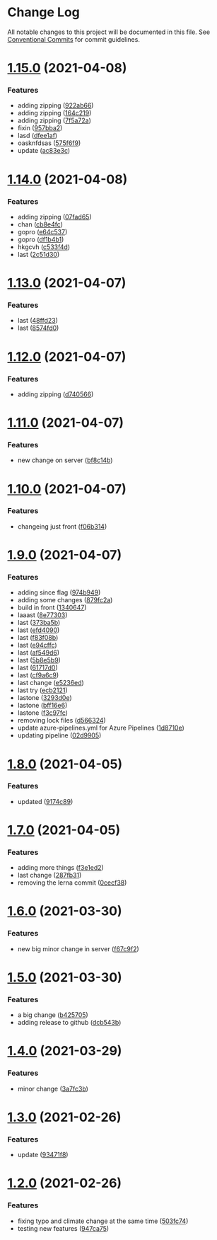 # Change Log

All notable changes to this project will be documented in this file.
See [Conventional Commits](https://conventionalcommits.org) for commit guidelines.

# [1.15.0](https://github.com/AugustoPeralta/yarn-workspaces/compare/v1.14.0...v1.15.0) (2021-04-08)


### Features

* adding zipping ([922ab66](https://github.com/AugustoPeralta/yarn-workspaces/commit/922ab66295a62d8ae760ab5eb6b48beb7c2654d5))
* adding zipping ([164c219](https://github.com/AugustoPeralta/yarn-workspaces/commit/164c219fe4ec1adb62399021bba499bacd98b113))
* adding zipping ([7f5a72a](https://github.com/AugustoPeralta/yarn-workspaces/commit/7f5a72a2a93fb20c6f549c33e03c1cefa0b5847f))
* fixin ([957bba2](https://github.com/AugustoPeralta/yarn-workspaces/commit/957bba28eb5f0dc40edbadfc882a6d0117d4f228))
* lasd ([dfee1af](https://github.com/AugustoPeralta/yarn-workspaces/commit/dfee1af120260a6ab4a0b42d66d07a87c815a19d))
* oasknfdsas ([575f6f9](https://github.com/AugustoPeralta/yarn-workspaces/commit/575f6f968cf1433f6247c380770bd311ab91048e))
* update ([ac83e3c](https://github.com/AugustoPeralta/yarn-workspaces/commit/ac83e3c3b7e2588fe7a5ce5456d1b8f09d26ccfe))






# [1.14.0](https://github.com/AugustoPeralta/yarn-workspaces/compare/v1.13.0...v1.14.0) (2021-04-08)


### Features

* adding zipping ([07fad65](https://github.com/AugustoPeralta/yarn-workspaces/commit/07fad651a0e81e16f22fb5378466a433188c93b5))
* chan ([cb8e4fc](https://github.com/AugustoPeralta/yarn-workspaces/commit/cb8e4fc54c3a5b2a9ae3aa9cbd3b55862e5d5dd1))
* gopro ([e64c537](https://github.com/AugustoPeralta/yarn-workspaces/commit/e64c537332de2a133a390003db44c3093de24869))
* gopro ([df1b4b1](https://github.com/AugustoPeralta/yarn-workspaces/commit/df1b4b1ce9e87c4524de66846b36143f119b53b5))
* hkgcvh ([c533f4d](https://github.com/AugustoPeralta/yarn-workspaces/commit/c533f4d29fc29999a7a25f0908576d5f40114edf))
* last ([2c51d30](https://github.com/AugustoPeralta/yarn-workspaces/commit/2c51d309d3c6d796f53820f4b987c3a00c1844ee))






# [1.13.0](https://github.com/AugustoPeralta/yarn-workspaces/compare/v1.12.0...v1.13.0) (2021-04-07)


### Features

* last ([48ffd23](https://github.com/AugustoPeralta/yarn-workspaces/commit/48ffd23c4644678bc7fea2745e9d1536258e199f))
* last ([8574fd0](https://github.com/AugustoPeralta/yarn-workspaces/commit/8574fd089249cb6ecd4ef4a65bc1ca99d7d9b0a4))






# [1.12.0](https://github.com/AugustoPeralta/yarn-workspaces/compare/v1.11.0...v1.12.0) (2021-04-07)


### Features

* adding zipping ([d740566](https://github.com/AugustoPeralta/yarn-workspaces/commit/d740566f336bef7d2299fadece35b5e30bb9efb9))






# [1.11.0](https://github.com/AugustoPeralta/yarn-workspaces/compare/v1.10.0...v1.11.0) (2021-04-07)


### Features

* new change on server ([bf8c14b](https://github.com/AugustoPeralta/yarn-workspaces/commit/bf8c14b23067dbf76f2ff3e630e283c614a2ed1a))






# [1.10.0](https://github.com/AugustoPeralta/yarn-workspaces/compare/v1.9.0...v1.10.0) (2021-04-07)


### Features

* changeing just front ([f06b314](https://github.com/AugustoPeralta/yarn-workspaces/commit/f06b314c5fd920adca72e17f983f2cdb1ca6a18a))






# [1.9.0](https://github.com/AugustoPeralta/yarn-workspaces/compare/v1.8.0...v1.9.0) (2021-04-07)


### Features

* adding since flag ([974b949](https://github.com/AugustoPeralta/yarn-workspaces/commit/974b9499094185153dd8314c411cf98b72f3f7c3))
* adding some changes ([879fc2a](https://github.com/AugustoPeralta/yarn-workspaces/commit/879fc2a0172fc7cf8e9f87e032bf61240bfbfe38))
* build in front ([1340647](https://github.com/AugustoPeralta/yarn-workspaces/commit/1340647e171a85cf8ca5154afe594fefa47820ff))
* laaast ([8e77303](https://github.com/AugustoPeralta/yarn-workspaces/commit/8e77303d49fe2fc38ea85a0ff655306d6547594a))
* last ([373ba5b](https://github.com/AugustoPeralta/yarn-workspaces/commit/373ba5b034e35070ae7ea340a7bc84f57ef759ec))
* last ([efd4090](https://github.com/AugustoPeralta/yarn-workspaces/commit/efd4090352febb2647a76ddd9d1378e3fdd6ede6))
* last ([f83f08b](https://github.com/AugustoPeralta/yarn-workspaces/commit/f83f08b40c70f490d4dc4b6ba4453fecfd3f406e))
* last ([e94cffc](https://github.com/AugustoPeralta/yarn-workspaces/commit/e94cffcfe8667f77d6cfce83ca71758068114ab0))
* last ([af549d6](https://github.com/AugustoPeralta/yarn-workspaces/commit/af549d68c2b22cf126633be1e71243d1f9f61c24))
* last ([5b8e5b9](https://github.com/AugustoPeralta/yarn-workspaces/commit/5b8e5b9b03ee9f223757fcd305b88bf02695bb7f))
* last ([61717d0](https://github.com/AugustoPeralta/yarn-workspaces/commit/61717d08a3a38012c9f78e630b18d8bc2e30d24f))
* last ([cf9a6c9](https://github.com/AugustoPeralta/yarn-workspaces/commit/cf9a6c9e0256af65b8508387f6b6eee126baa87a))
* last change ([e5236ed](https://github.com/AugustoPeralta/yarn-workspaces/commit/e5236ed9411a3e841b3f86dd97540d983cbad423))
* last try ([ecb2121](https://github.com/AugustoPeralta/yarn-workspaces/commit/ecb21210c9d4b8c6a9075ade62fb46edb207301c))
* lastone ([3293d0e](https://github.com/AugustoPeralta/yarn-workspaces/commit/3293d0eb2f5746d5ed5979e9839fabb7a7a073ff))
* lastone ([bff16e6](https://github.com/AugustoPeralta/yarn-workspaces/commit/bff16e6ab6bff34314a50b340614bace1e353e6a))
* lastone ([f3c97fc](https://github.com/AugustoPeralta/yarn-workspaces/commit/f3c97fcabecadd518ed355218602acdfc3d87d0d))
* removing lock files ([d566324](https://github.com/AugustoPeralta/yarn-workspaces/commit/d5663248e7b8c7f21ba8839eeea6bfecf12a71e3))
* update azure-pipelines.yml for Azure Pipelines ([1d8710e](https://github.com/AugustoPeralta/yarn-workspaces/commit/1d8710eb78b4e5d2b2ab676df4a8d3b0420a6b57))
* updating pipeline ([02d9905](https://github.com/AugustoPeralta/yarn-workspaces/commit/02d9905508c0d8454c5ad10ab184f2849e968674))






# [1.8.0](https://github.com/AugustoPeralta/yarn-workspaces/compare/v1.7.0...v1.8.0) (2021-04-05)


### Features

* updated ([9174c89](https://github.com/AugustoPeralta/yarn-workspaces/commit/9174c89b9db8e8893bb4016449b7923c8199af6c))






# [1.7.0](https://github.com/AugustoPeralta/yarn-workspaces/compare/v1.6.0...v1.7.0) (2021-04-05)


### Features

* adding more things ([f3e1ed2](https://github.com/AugustoPeralta/yarn-workspaces/commit/f3e1ed22cdb43d0cb64bad68ff37160d1cc43b46))
* last change ([287fb31](https://github.com/AugustoPeralta/yarn-workspaces/commit/287fb31173b050b9bfcf68f7f55ca6371c1b3466))
* removing the lerna commit ([0cecf38](https://github.com/AugustoPeralta/yarn-workspaces/commit/0cecf3874abf483f95ed713b46c8c2f3fd77a705))






# [1.6.0](https://github.com/AugustoPeralta/yarn-workspaces/compare/v1.5.0...v1.6.0) (2021-03-30)


### Features

* new big minor change in server ([f67c9f2](https://github.com/AugustoPeralta/yarn-workspaces/commit/f67c9f265da8713180dc5b6c8b25256bce59f069))






# [1.5.0](https://github.com/AugustoPeralta/yarn-workspaces/compare/v1.4.0...v1.5.0) (2021-03-30)


### Features

* a big change ([b425705](https://github.com/AugustoPeralta/yarn-workspaces/commit/b425705c4b3ba6a33dab9e4b38ee330081bda852))
* adding release to github ([dcb543b](https://github.com/AugustoPeralta/yarn-workspaces/commit/dcb543b22058c674a3002a6b57c93a23b8b2b5f5))






# [1.4.0](https://github.com/AugustoPeralta/yarn-workspaces/compare/v1.3.0...v1.4.0) (2021-03-29)


### Features

* minor change ([3a7fc3b](https://github.com/AugustoPeralta/yarn-workspaces/commit/3a7fc3b5aa8fe802a2860c55c47802d4b902e029))






# [1.3.0](https://github.com/nicolasdanelon/yarn-workspaces/compare/v1.2.0...v1.3.0) (2021-02-26)


### Features

* update ([93471f8](https://github.com/nicolasdanelon/yarn-workspaces/commit/93471f8ceae17c1bf752f027c2bd3b67d728b8af))





# [1.2.0](https://github.com/nicolasdanelon/yarn-workspaces/compare/v1.1.0...v1.2.0) (2021-02-26)


### Features

* fixing typo and climate change at the same time ([503fc74](https://github.com/nicolasdanelon/yarn-workspaces/commit/503fc74e22e38a2412bf33ada0081e8fd0705fff))
* testing new features ([947ca75](https://github.com/nicolasdanelon/yarn-workspaces/commit/947ca759dd81ff6617c0bf718ef9eeef94d1a2ee))
